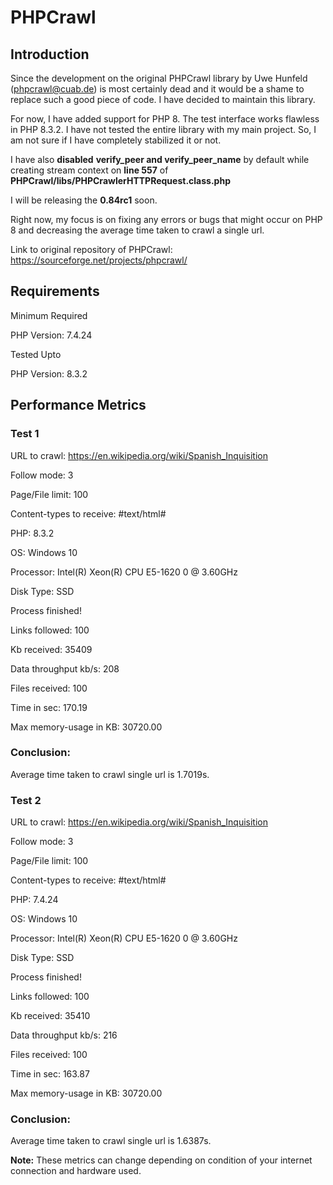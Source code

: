 # PHPCrawl
 
## Introduction
Since the development on the original PHPCrawl library by Uwe Hunfeld (phpcrawl@cuab.de) is most certainly dead and it would be a shame to replace such a good piece of code. I have decided to maintain this library. 

For now, I have added support for PHP 8. The test interface works flawless in PHP 8.3.2. I have not tested the entire library with my main project. So, I am not sure if I have completely stabilized it or not.

I have also **disabled** **verify_peer and verify_peer_name** by default while creating stream context on **line 557** of **PHPCrawl/libs/PHPCrawlerHTTPRequest.class.php** 

I will be releasing the **0.84rc1** soon.

Right now, my focus is on fixing any errors or bugs that might occur on PHP 8 and decreasing the average time taken to crawl a single url. 

Link to original repository of PHPCrawl:
https://sourceforge.net/projects/phpcrawl/

## Requirements

Minimum Required 

PHP Version: 7.4.24

Tested Upto

PHP Version: 8.3.2

## Performance Metrics

### Test 1
URL to crawl: https://en.wikipedia.org/wiki/Spanish_Inquisition

Follow mode: 3

Page/File limit: 100

Content-types to receive: #text/html#

PHP: 8.3.2

OS: Windows 10

Processor: Intel(R) Xeon(R) CPU E5-1620 0 @ 3.60GHz

Disk Type: SSD

Process finished!  	

Links followed: 	             100

Kb received: 	               35409

Data throughput kb/s: 	         208

Files received: 	             100

Time in sec: 	              170.19

Max memory-usage in KB: 	30720.00

### Conclusion:

Average time taken to crawl single url is 1.7019s.

### Test 2

URL to crawl: https://en.wikipedia.org/wiki/Spanish_Inquisition

Follow mode: 3

Page/File limit: 100

Content-types to receive: #text/html#

PHP: 7.4.24

OS: Windows 10

Processor: Intel(R) Xeon(R) CPU E5-1620 0 @ 3.60GHz

Disk Type: SSD

Process finished!

Links followed: 	100

Kb received: 	35410

Data throughput kb/s: 	216  

Files received: 	100

Time in sec: 	163.87

Max memory-usage in KB: 	30720.00

### Conclusion:

Average time taken to crawl single url is 1.6387s.

**Note:** These metrics can change depending on condition of your internet connection and hardware used.